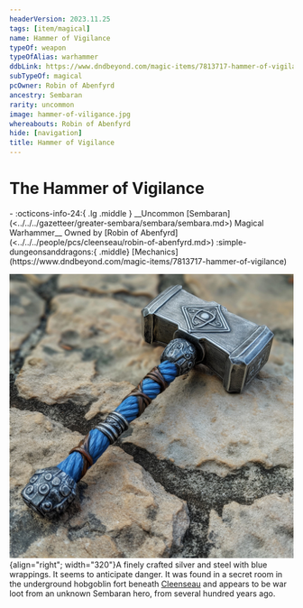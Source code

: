 ```yaml
---
headerVersion: 2023.11.25
tags: [item/magical]
name: Hammer of Vigilance
typeOf: weapon
typeOfAlias: warhammer
ddbLink: https://www.dndbeyond.com/magic-items/7813717-hammer-of-vigilance
subTypeOf: magical
pcOwner: Robin of Abenfyrd
ancestry: Sembaran
rarity: uncommon
image: hammer-of-viligance.jpg
whereabouts: Robin of Abenfyrd
hide: [navigation]
title: Hammer of Vigilance
---
```

# The Hammer of Vigilance
<div class="grid cards ext-narrow-margin ext-one-column" markdown>
- :octicons-info-24:{ .lg .middle } __Uncommon [Sembaran](<../../../gazetteer/greater-sembara/sembara/sembara.md>) Magical Warhammer__  
   Owned by [Robin of Abenfyrd](<../../../people/pcs/cleenseau/robin-of-abenfyrd.md>)  
    :simple-dungeonsanddragons:{ .middle} [Mechanics](https://www.dndbeyond.com/magic-items/7813717-hammer-of-vigilance) 
</div>


![Hammer of Viligance](../../../assets/hammer-of-viligance.jpg){align="right"; width="320"}A finely crafted silver and steel with blue wrappings. It seems to anticipate danger. It was found in a secret room in the underground hobgoblin fort beneath [Cleenseau](<../../../gazetteer/greater-sembara/sembara/barony-of-aveil/cleenseau-region/cleenseau/cleenseau.md>) and appears to be war loot from an unknown Sembaran hero, from several hundred years ago.